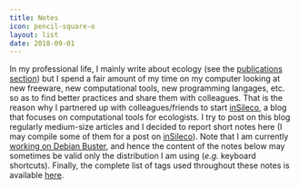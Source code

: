 ```yaml
---
title: Notes
icon: pencil-square-o
layout: list
date: 2018-09-01
---
```


In my professional life, I mainly write about ecology (see the [publications
section](../publications)) but I spend a fair amount of my time on my computer
looking at new freeware, new computational tools, new programming langages, etc.
so as to find better practices and share them with colleagues. That is the
reason why I partnered up with colleagues/friends to start
[inSileco](https://insileco.github.io/), a blog that focuses on computational
tools for ecologists. I try to post on this blog regularly medium-size articles
and I decided to report short notes here (I may compile some of them for a post
on [inSileco](https://insileco.github.io/)). Note that I am currently [working
on Debian Buster](https://insileco.github.io/2018/06/18/my-r-setup-on-debian/),
and hence the content of the notes below may sometimes be valid only the
distribution I am using (*e.g.* keyboard shortcuts). Finally, the complete list
of tags used throughout these notes is available [here](/tags/).